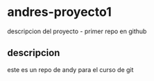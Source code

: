 # andres-proyecto1
descripcion del proyecto - primer repo en github

## descripcion
este es un repo de andy para el curso de git
